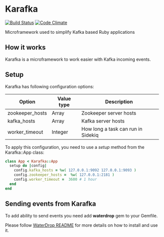 # Karafka

[![Build Status](https://travis-ci.org/karafka/karafka.png)](https://travis-ci.org/karafka/karafka)
[![Code Climate](https://codeclimate.com/github/karafka/karafka/badges/gpa.svg)](https://codeclimate.com/github/karafka/karafka)

Microframework used to simplify Kafka based Ruby applications

## How it works

Karafka is a microframework to work easier with Kafka incoming events.

## Setup

Karafka has following configuration options:

| Option                  | Value type    | Description                        |
|-------------------------|---------------|------------------------------------|
| zookeeper_hosts         | Array<String> | Zookeeper server hosts             |
| kafka_hosts             | Array<String> | Kafka server hosts                 |
| worker_timeout          | Integer       | How long a task can run in Sidekiq |

To apply this configuration, you need to use a *setup* method from the Karafka::App class:

```ruby
class App < Karafka::App
  setup do |config|
    config.kafka_hosts = %w( 127.0.0.1:9092 127.0.0.1:9093 )
    config.zookeeper_hosts =  %w( 127.0.0.1:2181 )
    config.worker_timeout =  3600 # 1 hour
  end
end

```

## Sending events from Karafka

To add ability to send events you need add **waterdrop** gem to your Gemfile.

Please follow [WaterDrop README](https://github.com/karafka/waterdrop/blob/master/README.md) for more details on how to install and use it.
